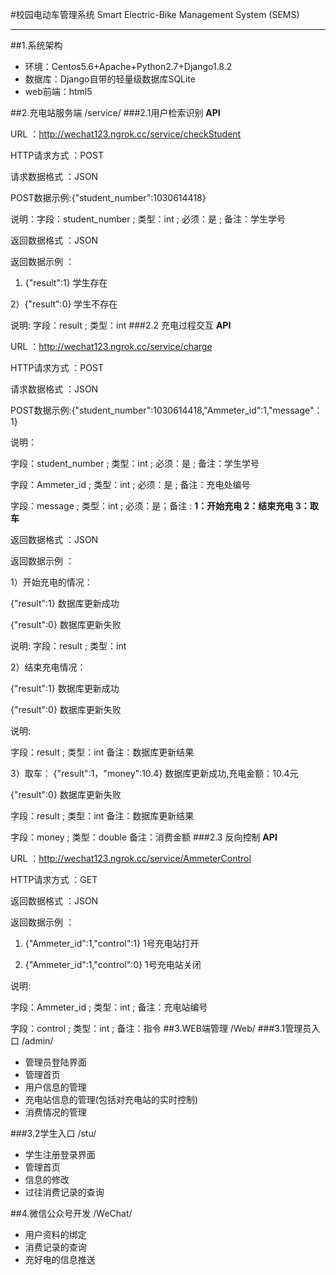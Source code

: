 #校园电动车管理系统
Smart Electric-Bike Management System (SEMS)

----------
##1.系统架构
* 环境：Centos5.6+Apache+Python2.7+Django1.8.2
* 数据库：Django自带的轻量级数据库SQLite
* web前端：html5

##2.充电站服务端 /service/
###2.1用户检索识别
**API**

URL ：http://wechat123.ngrok.cc/service/checkStudent

HTTP请求方式 ：POST

请求数据格式 ：JSON

POST数据示例:{"student_number":1030614418}

说明：字段：student_number ; 类型：int ; 必须：是 ; 备注：学生学号

返回数据格式 ：JSON

返回数据示例 ：

1) {"result":1} 学生存在

2）{"result":0} 学生不存在

说明: 字段：result ; 类型：int
###2.2 充电过程交互
**API**

URL ：http://wechat123.ngrok.cc/service/charge

HTTP请求方式 ：POST

请求数据格式 ：JSON

POST数据示例:{"student_number":1030614418,"Ammeter_id":1,"message"：1}

说明：

字段：student_number ; 类型：int ; 必须：是 ; 备注：学生学号


字段：Ammeter_id ; 类型：int ; 必须：是 ; 备注：充电处编号

字段：message ; 类型：int ; 必须：是；备注 : **1：开始充电 2：结束充电 3：取车**

返回数据格式 ：JSON

返回数据示例 ：

1）开始充电的情况：

{"result":1}  数据库更新成功

{"result":0}  数据库更新失败

说明: 字段：result ; 类型：int

2）结束充电情况：

{"result":1}  数据库更新成功

{"result":0}  数据库更新失败

说明: 

字段：result ; 类型：int  备注：数据库更新结果

3）取车：
{"result":1，"money":10.4}  数据库更新成功,充电金额：10.4元

{"result":0}  数据库更新失败

字段：result ; 类型：int  备注：数据库更新结果

字段：money ; 类型：double  备注：消费金额
###2.3 反向控制
**API**

URL ：http://wechat123.ngrok.cc/service/AmmeterControl

HTTP请求方式 ：GET

返回数据格式 ：JSON

返回数据示例 ：

1) {"Ammeter_id":1,"control":1} 1号充电站打开

2) {"Ammeter_id":1,"control":0} 1号充电站关闭 

说明: 

字段：Ammeter_id ; 类型：int ; 备注：充电站编号

字段：control ; 类型：int ; 备注：指令
##3.WEB端管理 /Web/
###3.1管理员入口 /admin/
* 管理员登陆界面
* 管理首页
* 用户信息的管理
* 充电站信息的管理(包括对充电站的实时控制)
* 消费情况的管理

###3.2学生入口 /stu/
* 学生注册登录界面
* 管理首页
* 信息的修改
* 过往消费记录的查询

##4.微信公众号开发 /WeChat/
* 用户资料的绑定
* 消费记录的查询
* 充好电的信息推送


